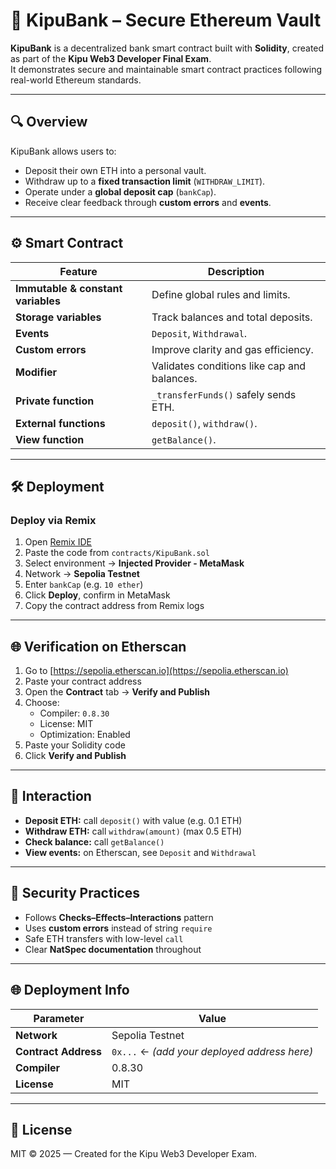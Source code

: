 # 🏦 KipuBank – Secure Ethereum Vault

**KipuBank** is a decentralized bank smart contract built with **Solidity**, created as part of the **Kipu Web3 Developer Final Exam**.  
It demonstrates secure and maintainable smart contract practices following real-world Ethereum standards.

---

## 🔍 Overview

KipuBank allows users to:
- Deposit their own ETH into a personal vault.
- Withdraw up to a **fixed transaction limit** (`WITHDRAW_LIMIT`).
- Operate under a **global deposit cap** (`bankCap`).
- Receive clear feedback through **custom errors** and **events**.

---

## ⚙️ Smart Contract

| Feature | Description |
|----------|-------------|
| **Immutable & constant variables** | Define global rules and limits. |
| **Storage variables** | Track balances and total deposits. |
| **Events** | `Deposit`, `Withdrawal`. |
| **Custom errors** | Improve clarity and gas efficiency. |
| **Modifier** | Validates conditions like cap and balances. |
| **Private function** | `_transferFunds()` safely sends ETH. |
| **External functions** | `deposit()`, `withdraw()`. |
| **View function** | `getBalance()`. |

---

## 🛠️ Deployment

### Deploy via Remix
1. Open [Remix IDE](https://remix.ethereum.org)
2. Paste the code from `contracts/KipuBank.sol`
3. Select environment → **Injected Provider - MetaMask**
4. Network → **Sepolia Testnet**
5. Enter `bankCap` (e.g. `10 ether`)
6. Click **Deploy**, confirm in MetaMask
7. Copy the contract address from Remix logs

---

## 🌐 Verification on Etherscan

1. Go to [https://sepolia.etherscan.io](https://sepolia.etherscan.io)
2. Paste your contract address
3. Open the **Contract** tab → **Verify and Publish**
4. Choose:
   - Compiler: `0.8.30`
   - License: MIT
   - Optimization: Enabled
5. Paste your Solidity code
6. Click **Verify and Publish**

---

## 💬 Interaction

- **Deposit ETH:** call `deposit()` with value (e.g. 0.1 ETH)
- **Withdraw ETH:** call `withdraw(amount)` (max 0.5 ETH)
- **Check balance:** call `getBalance()`
- **View events:** on Etherscan, see `Deposit` and `Withdrawal`

---

## 🔐 Security Practices

- Follows **Checks–Effects–Interactions** pattern  
- Uses **custom errors** instead of string `require`  
- Safe ETH transfers with low-level `call`  
- Clear **NatSpec documentation** throughout

---

## 🌐 Deployment Info

| Parameter | Value |
|------------|--------|
| **Network** | Sepolia Testnet |
| **Contract Address** | `0x...` ← *(add your deployed address here)* |
| **Compiler** | 0.8.30 |
| **License** | MIT |

---

## 📜 License

MIT © 2025 — Created for the Kipu Web3 Developer Exam.
